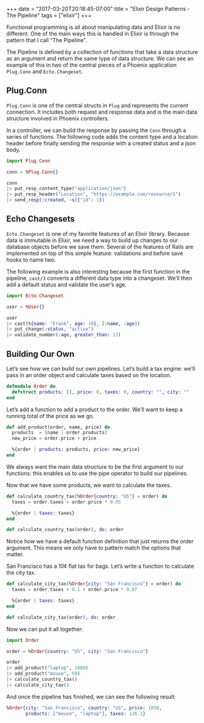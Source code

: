 +++
date = "2017-03-20T20:18:45-07:00"
title = "Elixir Design Patterns - The Pipeline"
tags = ["elixir"]
+++

Functional programming is all about manipulating data and Elixir is no different. One of the main ways this is handled in Elixir is through the pattern that I call “The Pipeline”.

The Pipeline is defined by a collection of functions that take a data structure as an argument and return the same type of data structure.  We can see an example of this in two of the central pieces of a Phoenix application `Plug.Conn` and `Ecto.Changeset`.

## Plug.Conn
`Plug.Conn` is one of the central structs in `Plug` and represents the current connection.  It includes both request and response data and is the main data structure involved in Phoenix controllers.

In a controller, we can build the response by passing the `Conn` through a series of functions.  The following code adds the content type and  a location header before finally sending the response with a created status and a json body.

```Elixir
import Plug.Conn

conn = %Plug.Conn{}

conn
|> put_resp_content_type("application/json")
|> put_resp_header("Location", "https://example.com/resource/1")
|> send_resp(:created, ~s({"id": 1})
```

## Echo Changesets
`Ecto.Changeset` is one of my favorite features of an Elixir library.  Because data is immutable in Elixir, we need a way to build up changes to our database objects before we save them.  Several of the features of Rails are implemented on top of this simple feature: validations and before save hooks to name two.

The following example is also interesting because the first function in the pipeline, `cast/3` converts a different data type into a changeset.  We’ll then add a default status and validate the user’s age.

```Elixir
import Ecto.Changeset

user = %User{}

user
|> cast(%{name: "Frank", age: 10}, [:name, :age])
|> put_change(:status, "active")
|> validate_number(:age, greater_than: 13)
```

## Building Our Own
Let’s see how we can build our own pipelines.  Let’s build a tax engine: we’ll pass in an order object and calculate taxes based on the location.

```Elixir
defmodule Order do
  defstruct products: [], price: 0, taxes: 0, country: "", city: ""
end
```

Let’s add a function to add a product to the order.  We’ll want to keep a running total of the price as we go.

```Elixir
def add_product(order, name, price) do
  products  = [name | order.products]
  new_price = order.price + price

  %{order | products: products, price: new_price}
end
```

We always want the main data structure to be the first argument to our functions: this enables us to use the pipe operator to build our pipelines.

Now that we have some products, we want to calculate the taxes.

```Elixir
def calculate_country_tax(%Order{country: "US"} = order) do
  taxes = order.taxes + order.price * 0.05

  %{order | taxes: taxes}
end

def calculate_country_tax(order), do: order
```

Notice how we have a default function definition that just returns the order argument.  This means we only have to pattern match the options that matter.

San Francisco has a 10¢ flat tax for bags.  Let’s write a function to calculate the city tax.

```Elixir
def calculate_city_tax(%Order{city: "San Francisco"} = order) do
  taxes = order.taxes + 0.1 + order.price * 0.07

  %{order | taxes: taxes}
end

def calculate_city_tax(order), do: order
```

Now we can put it all together:

```Elixir
import Order

order = %Order{country: "US", city: "San Francisco"}

order
|> add_product("laptop", 1000)
|> add_product("mouse", 50)
|> calculate_country_tax()
|> calculate_city_tax()
```

And once the pipeline has finished, we can see the following result:

```Elixir
%Order{city: "San Francisco", country: "US", price: 1050,
       products: ["mouse", "laptop"], taxes: 126.1}
```
